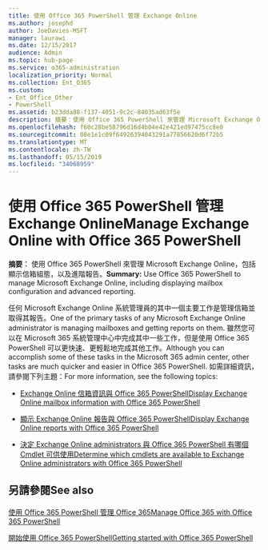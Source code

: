 ```yaml
---
title: 使用 Office 365 PowerShell 管理 Exchange Online
ms.author: josephd
author: JoeDavies-MSFT
manager: laurawi
ms.date: 12/15/2017
audience: Admin
ms.topic: hub-page
ms.service: o365-administration
localization_priority: Normal
ms.collection: Ent_O365
ms.custom:
- Ent_Office_Other
- PowerShell
ms.assetid: b23dda88-f137-4051-9c2c-84035ad63f5e
description: 摘要︰使用 Office 365 PowerShell 來管理 Microsoft Exchange Online，包括顯示信箱組態，以及進階報告。
ms.openlocfilehash: f60c28be58796d16d4b04e42e421ed97475cc8e0
ms.sourcegitcommit: 08e1e1c09f64926394043291a77856620d6f72b5
ms.translationtype: MT
ms.contentlocale: zh-TW
ms.lasthandoff: 05/15/2019
ms.locfileid: "34068959"
---
```

# <a name="manage-exchange-online-with-office-365-powershell"></a><span data-ttu-id="451e5-103">使用 Office 365 PowerShell 管理 Exchange Online</span><span class="sxs-lookup"><span data-stu-id="451e5-103">Manage Exchange Online with Office 365 PowerShell</span></span>

 <span data-ttu-id="451e5-104">**摘要︰** 使用 Office 365 PowerShell 來管理 Microsoft Exchange Online，包括顯示信箱組態，以及進階報告。</span><span class="sxs-lookup"><span data-stu-id="451e5-104">**Summary:** Use Office 365 PowerShell to manage Microsoft Exchange Online, including displaying mailbox configuration and advanced reporting.</span></span>
  
<span data-ttu-id="451e5-105">任何 Microsoft Exchange Online 系統管理員的其中一個主要工作是管理信箱並取得其報告。</span><span class="sxs-lookup"><span data-stu-id="451e5-105">One of the primary tasks of any Microsoft Exchange Online administrator is managing mailboxes and getting reports on them.</span></span> <span data-ttu-id="451e5-106">雖然您可以在 Microsoft 365 系統管理中心中完成其中一些工作，但是使用 Office 365 PowerShell 可以更快速、更輕鬆地完成其他工作。</span><span class="sxs-lookup"><span data-stu-id="451e5-106">Although you can accomplish some of these tasks in the Microsoft 365 admin center, other tasks are much quicker and easier in Office 365 PowerShell.</span></span> <span data-ttu-id="451e5-107">如需詳細資訊，請參閱下列主題：</span><span class="sxs-lookup"><span data-stu-id="451e5-107">For more information, see the following topics:</span></span>
  
- [<span data-ttu-id="451e5-108"> Exchange Online 信箱資訊與 Office 365 PowerShell</span><span class="sxs-lookup"><span data-stu-id="451e5-108">Display Exchange Online mailbox information with Office 365 PowerShell</span></span>](https://technet.microsoft.com/en-us/library/mt771881%28v=exchg.160%29.aspx)
    
- [<span data-ttu-id="451e5-109">顯示 Exchange Online 報告與 Office 365 PowerShell</span><span class="sxs-lookup"><span data-stu-id="451e5-109">Display Exchange Online reports with Office 365 PowerShell</span></span>](https://technet.microsoft.com/en-us/library/mt771882%28v=exchg.160%29.aspx)
    
- [<span data-ttu-id="451e5-110">決定 Exchange Online administrators 與 Office 365 PowerShell 有哪個 Cmdlet 可供使用</span><span class="sxs-lookup"><span data-stu-id="451e5-110">Determine which cmdlets are available to Exchange Online administrators with Office 365 PowerShell</span></span>](https://technet.microsoft.com/en-us/library/mt771883%28v=exchg.160%29.aspx)
    
## <a name="see-also"></a><span data-ttu-id="451e5-111">另請參閱</span><span class="sxs-lookup"><span data-stu-id="451e5-111">See also</span></span>

#### 

[<span data-ttu-id="451e5-112">使用 Office 365 PowerShell 管理 Office 365</span><span class="sxs-lookup"><span data-stu-id="451e5-112">Manage Office 365 with Office 365 PowerShell</span></span>](manage-office-365-with-office-365-powershell.md)
  
[<span data-ttu-id="451e5-113">開始使用 Office 365 PowerShell</span><span class="sxs-lookup"><span data-stu-id="451e5-113">Getting started with Office 365 PowerShell</span></span>](getting-started-with-office-365-powershell.md)

